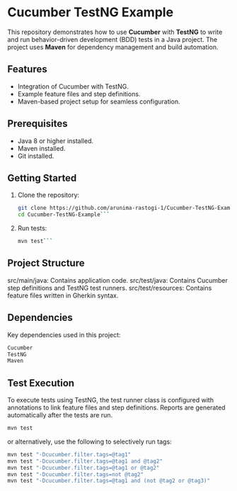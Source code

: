 # Cucumber TestNG Example

This repository demonstrates how to use **Cucumber** with **TestNG** to write and run behavior-driven development (BDD) tests in a Java project. The project uses **Maven** for dependency management and build automation.
 
## Features
- Integration of Cucumber with TestNG. 
- Example feature files and step definitions.  
- Maven-based project setup for seamless configuration.

## Prerequisites  
- Java 8 or higher installed. 
- Maven installed.    
- Git installed. 
  
## Getting Started  
1. Clone the repository:
   ```bash 
   git clone https://github.com/arunima-rastogi-1/Cucumber-TestNG-Example.git
   cd Cucumber-TestNG-Example```
   
2. Run tests:
   ```bash
   mvn test```

## Project Structure
src/main/java: Contains application code.
src/test/java: Contains Cucumber step definitions and TestNG test runners.
src/test/resources: Contains feature files written in Gherkin syntax.


## Dependencies
Key dependencies used in this project:
```bash
Cucumber
TestNG
Maven
```

## Test Execution
To execute tests using TestNG, the test runner class is configured with annotations to link feature files and step definitions.
Reports are generated automatically after the tests are run.
```bash
mvn test
```

or alternatively, use the following to selectively run tags:

```bash
mvn test "-Dcucumber.filter.tags=@tag1"
mvn test "-Dcucumber.filter.tags=@tag1 and @tag2"
mvn test "-Dcucumber.filter.tags=@tag1 or @tag2"
mvn test "-Dcucumber.filter.tags=not @tag2"
mvn test "-Dcucumber.filter.tags=@tag1 and (not @tag2 or @tag3)"
```
